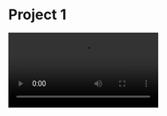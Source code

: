 # Project 1

![gravity current base case](https://github.com/syou83syou83/FDSE/blob/dev1/Project1/gravitycurrent.mp4)
